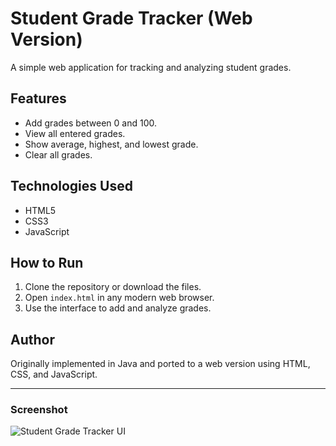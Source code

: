 

# Student Grade Tracker (Web Version)

A simple web application for tracking and analyzing student grades.

## Features

- Add grades between 0 and 100.
- View all entered grades.
- Show average, highest, and lowest grade.
- Clear all grades.

## Technologies Used

- HTML5
- CSS3
- JavaScript

## How to Run

1. Clone the repository or download the files.
2. Open `index.html` in any modern web browser.
3. Use the interface to add and analyze grades.

## Author

Originally implemented in Java and ported to a web version using HTML, CSS, and JavaScript.

---

### Screenshot

![Student Grade Tracker UI](screenshot.png)



